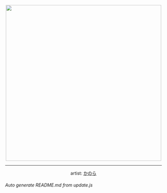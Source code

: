 
<p align="center">
  <img width="500" src="https://nekos.best/api/v2/neko/0245.png">
  <hr/>
  <center>
    artist: <a href="https://www.pixiv.net/en/artworks/91425882">かのら</a>
  </center>
</p>


###### Auto generate README.md from update.js

